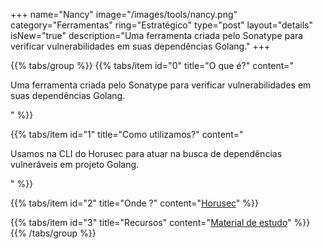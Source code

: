 +++
name="Nancy"
image="/images/tools/nancy.png"
category="Ferramentas"
ring="Estratégico"
type="post"
layout="details"
isNew="true"
description="Uma ferramenta criada pelo Sonatype para verificar vulnerabilidades em suas dependências Golang."
+++

{{% tabs/group %}}
  {{% tabs/item id="0" title="O que é?" content="<p>Uma ferramenta criada pelo Sonatype para verificar vulnerabilidades em suas dependências Golang.</p>" %}}
  
  {{% tabs/item id="1" title="Como utilizamos?" content="<p>Usamos na CLI do Horusec para atuar na busca de dependências vulneráveis em projeto Golang.</p>" %}}
  
  {{% tabs/item id="2" title="Onde ?" content="<a href='https://horusec.io/' target='_blank'>Horusec</a>" %}}

  {{% tabs/item id="3" title="Recursos" content="<a href='https://github.com/sonatype-nexus-community/nancy' target='_blank'>Material de estudo</a>" %}}
{{% /tabs/group %}}